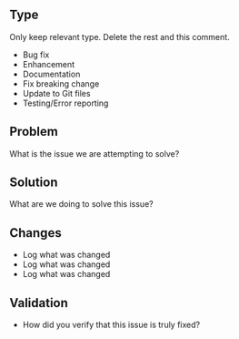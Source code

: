 ## Type

Only keep relevant type. Delete the rest and this comment.

- Bug fix
- Enhancement
- Documentation
- Fix breaking change
- Update to Git files
- Testing/Error reporting

## Problem

What is the issue we are attempting to solve?

## Solution

What are we doing to solve this issue?

## Changes

- Log what was changed
- Log what was changed
- Log what was changed

## Validation

- How did you verify that this issue is truly fixed?

